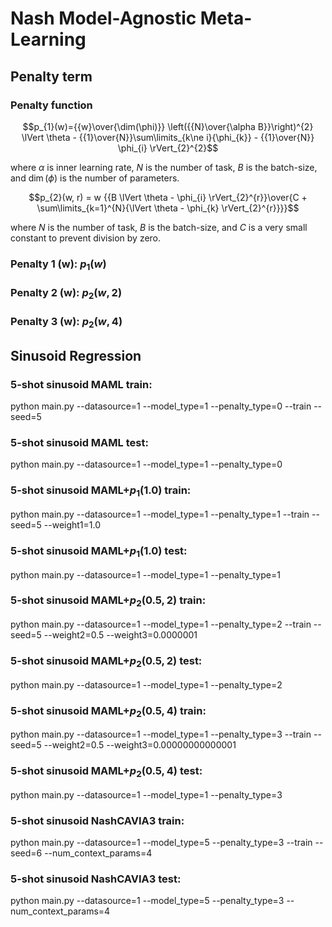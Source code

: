 # Nash Model-Agnostic Meta-Learning
## Penalty term
### Penalty function
$$p_{1}(w)={{w}\over{\dim(\phi)}} \left({{N}\over{\alpha B}}\right)^{2} \lVert \theta - {{1}\over{N}}\sum\limits_{k\ne i}{\phi_{k}} - {{1}\over{N}} \phi_{i} \rVert_{2}^{2}$$

where $\alpha$ is inner learning rate, $N$ is the number of task, $B$ is the batch-size, and $\dim(\phi)$ is the number of parameters.

$$p_{2}(w, r) = w {{B \lVert \theta - \phi_{i} \rVert_{2}^{r}}\over{C + \sum\limits_{k=1}^{N}{\lVert \theta - \phi_{k} \rVert_{2}^{r}}}}$$

where $N$ is the number of task, $B$ is the batch-size, and $C$ is a very small constant to prevent division by zero.

### Penalty 1 (w): $p_{1}(w)$
### Penalty 2 (w): $p_{2}(w, 2)$
### Penalty 3 (w): $p_{2}(w, 4)$

## Sinusoid Regression
### 5-shot sinusoid MAML train:
python main.py --datasource=1 --model_type=1 --penalty_type=0 --train --seed=5
### 5-shot sinusoid MAML test:
python main.py --datasource=1 --model_type=1 --penalty_type=0

### 5-shot sinusoid MAML+$p_{1}\left(1.0\right)$ train:
python main.py --datasource=1 --model_type=1 --penalty_type=1 --train --seed=5 --weight1=1.0
### 5-shot sinusoid MAML+$p_{1}\left(1.0\right)$ test:
python main.py --datasource=1 --model_type=1 --penalty_type=1

### 5-shot sinusoid MAML+$p_{2}\left(0.5, 2\right)$ train:
python main.py --datasource=1 --model_type=1 --penalty_type=2 --train --seed=5 --weight2=0.5 --weight3=0.0000001
### 5-shot sinusoid MAML+$p_{2}\left(0.5, 2\right)$ test:
python main.py --datasource=1 --model_type=1 --penalty_type=2

### 5-shot sinusoid MAML+$p_{2}\left(0.5, 4\right)$ train:
python main.py --datasource=1 --model_type=1 --penalty_type=3 --train --seed=5 --weight2=0.5 --weight3=0.00000000000001
### 5-shot sinusoid MAML+$p_{2}\left(0.5, 4\right)$ test:
python main.py --datasource=1 --model_type=1 --penalty_type=3




### 5-shot sinusoid NashCAVIA3 train:
python main.py --datasource=1 --model_type=5 --penalty_type=3 --train --seed=6 --num_context_params=4

### 5-shot sinusoid NashCAVIA3 test:
python main.py --datasource=1 --model_type=5 --penalty_type=3 --num_context_params=4


